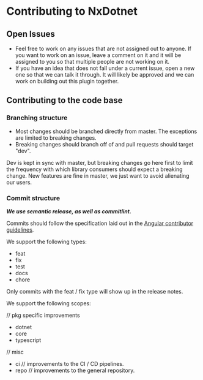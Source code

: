# Contributing to NxDotnet

## Open Issues

- Feel free to work on any issues that are not assigned out to anyone. If you want to work on an issue, leave a comment on it and it will be assigned to you so that multiple people are not working on it.
- If you have an idea that does not fall under a current issue, open a new one so that we can talk it through. It will likely be approved and we can work on building out this plugin together.

## Contributing to the code base

### Branching structure

- Most changes should be branched directly from master. The exceptions are limited to breaking changes.
- Breaking changes should branch off of and pull requests should target "dev".

Dev is kept in sync with master, but breaking changes go here first to limit the frequency with which library consumers should expect a breaking change. New features are fine in master, we just want to avoid alienating our users.

### Commit structure

**_We use semantic release, as well as commitlint._**

Commits should follow the specification laid out in the [Angular contributor guidelines](https://github.com/angular/angular/blob/master/CONTRIBUTING.md#-commit-message-format).

We support the following types:

- feat
- fix
- test
- docs
- chore

Only commits with the feat / fix type will show up in the release notes.

We support the following scopes:

// pkg specific improvements

- dotnet
- core
- typescript

// misc

- ci // improvements to the CI / CD pipelines.
- repo // improvements to the general repository.

